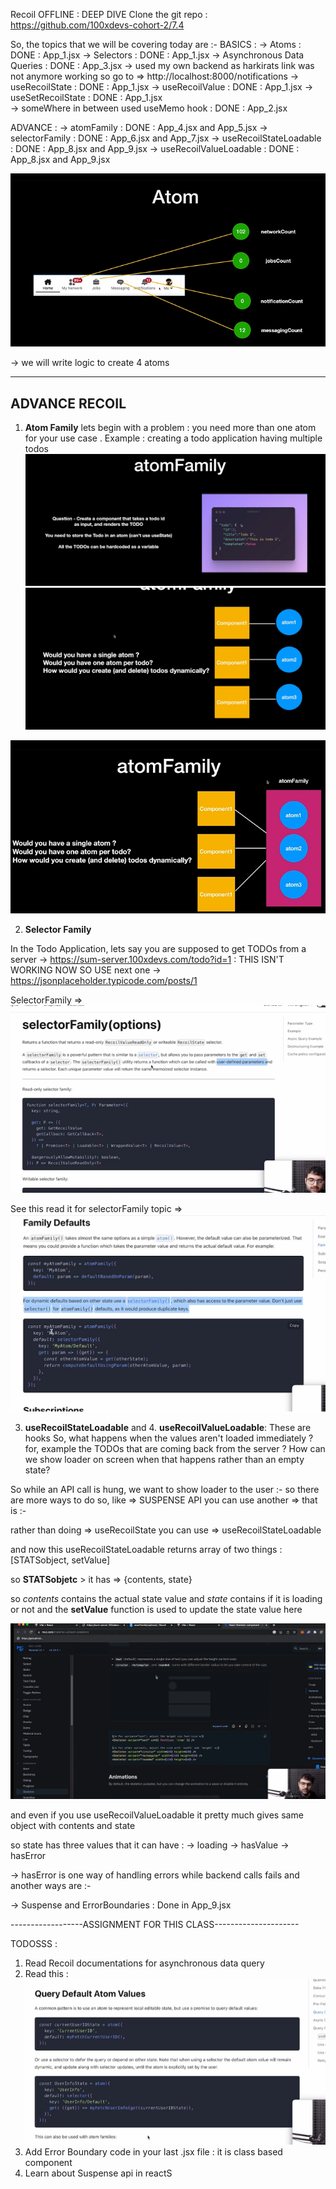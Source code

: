 Recoil OFFLINE : DEEP DIVE
Clone the git repo : https://github.com/100xdevs-cohort-2/7.4

So, the topics that we will be covering today are :-
BASICS :
    -> Atoms                           : DONE : App_1.jsx
    -> Selectors                       : DONE : App_1.jsx 
    -> Asynchronous Data Queries       : DONE : App_3.jsx  -> used my own backend as harkirats link was not anymore working so go to => http://localhost:8000/notifications
    -> useRecoilState                  : DONE : App_1.jsx
    -> useRecoilValue                  : DONE : App_1.jsx
    -> useSetRecoilState               : DONE : App_1.jsx  
    -> someWhere in between used useMemo hook   : DONE  : App_2.jsx

ADVANCE :
    -> atomFamily                      : DONE : App_4.jsx and App_5.jsx
    -> selectorFamily                  : DONE : App_6.jsx and App_7.jsx
    -> useRecoilStateLoadable          : DONE : App_8.jsx and App_9.jsx
    -> useRecoilValueLoadable          : DONE : App_8.jsx and App_9.jsx



![different components in top navBar of Linkedin, have dynamic notification icons on top of them ](image.png)



-> we will write logic to create 4 atoms


---------------------------------------------------------
ADVANCE RECOIL
---------------------------------------------------------

1. __Atom Family__
lets begin with a problem : you need more than one atom for your use case . Example : creating a todo application having multiple todos
![problem statement for atomFamily](image-2.png)
![answer these questions](image-3.png)

![This basically means that rather than subsribing to the atom you subscribe to the atom family](image-4.png)


2. __Selector Family__

In the Todo Application, lets say you are supposed to get TODOs from a server
   -> https://sum-server.100xdevs.com/todo?id=1  : THIS ISN'T WORKING NOW SO USE next one
   -> https://jsonplaceholder.typicode.com/posts/1

SelectorFamily => ![alt text](image-5.png)

See this read it for selectorFamily topic => ![alt text](image-6.png)


3. __useRecoilStateLoadable__  and 4. __useRecoilValueLoadable__: These are hooks
So, what happens when the values aren't loaded immediately ? 
for, example the TODOs that are coming back from the server ?
How can we show loader on screen when that happens rather than an empty state?

 So while an API call is hung, we want to show loader to the user :-
 so there are more ways to do so, like => SUSPENSE API you can use
 another => that is :-

 rather than doing => useRecoilState  you can use => useRecoilStateLoadable

 and now this useRecoilStateLoadable returns array of two things :
 [STATSobject, setValue]

 so __STATSobjetc__ > it has => {contents, state}

 so _contents_ contains the actual state value and _state_ contains if it is loading or not and the __setValue__ function is used to update the state value here

![skeletons in websites](image-7.png)

and even if you use useRecoilValueLoadable it pretty much gives same object with contents and state


so state has three values that it can have :
    -> loading
    -> hasValue
    -> hasError


-> hasError is one way of handling errors while backend calls fails and another ways are :-

-> Suspense and ErrorBoundaries  : Done in App_9.jsx

------------------ASSIGNMENT FOR THIS CLASS---------------------

TODOSSS :
  1. Read Recoil documentations for asynchronous data query
  2. Read this : ![alt text](image-1.png)
  3. Add Error Boundary code in your last .jsx file : it is class based component 
  4. Learn about Suspense api in reactS